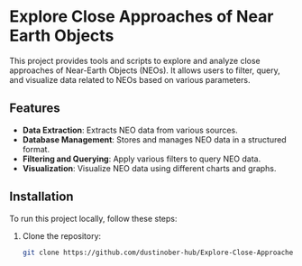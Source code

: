 # Explore Close Approaches of Near Earth Objects

This project provides tools and scripts to explore and analyze close approaches of Near-Earth Objects (NEOs). It allows users to filter, query, and visualize data related to NEOs based on various parameters.

## Features

- **Data Extraction**: Extracts NEO data from various sources.
- **Database Management**: Stores and manages NEO data in a structured format.
- **Filtering and Querying**: Apply various filters to query NEO data.
- **Visualization**: Visualize NEO data using different charts and graphs.

## Installation

To run this project locally, follow these steps:

1. Clone the repository:
   ```bash
   git clone https://github.com/dustinober-hub/Explore-Close-Approaches-of-Near-Earth-Objects.git
  ```
  